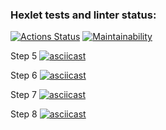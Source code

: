 ### Hexlet tests and linter status:
[![Actions Status](https://github.com/Ahiles3005/php-project-45/workflows/hexlet-check/badge.svg)](https://github.com/Ahiles3005/php-project-45/actions)
[![Maintainability](https://api.codeclimate.com/v1/badges/015597d9b8c7ad037af8/maintainability)](https://codeclimate.com/github/Ahiles3005/php-project-45/maintainability)

Step 5
[![asciicast](https://asciinema.org/a/dABsvhL4dY7l2oqNqwyoLzWev.svg)](https://asciinema.org/a/dABsvhL4dY7l2oqNqwyoLzWev)

Step 6
[![asciicast](https://asciinema.org/a/tEEGdSOfbCvEYVlrN6bPX1OaJ.svg)](https://asciinema.org/a/tEEGdSOfbCvEYVlrN6bPX1OaJ)

Step 7
[![asciicast](https://asciinema.org/a/7GDzqfjMepGeIQkwYF3SdkfAQ.svg)](https://asciinema.org/a/7GDzqfjMepGeIQkwYF3SdkfAQ)

Step 8
[![asciicast](https://asciinema.org/a/KP2RV4hvTeGGoW1BCDYK4oPpM.svg)](https://asciinema.org/a/KP2RV4hvTeGGoW1BCDYK4oPpM)

